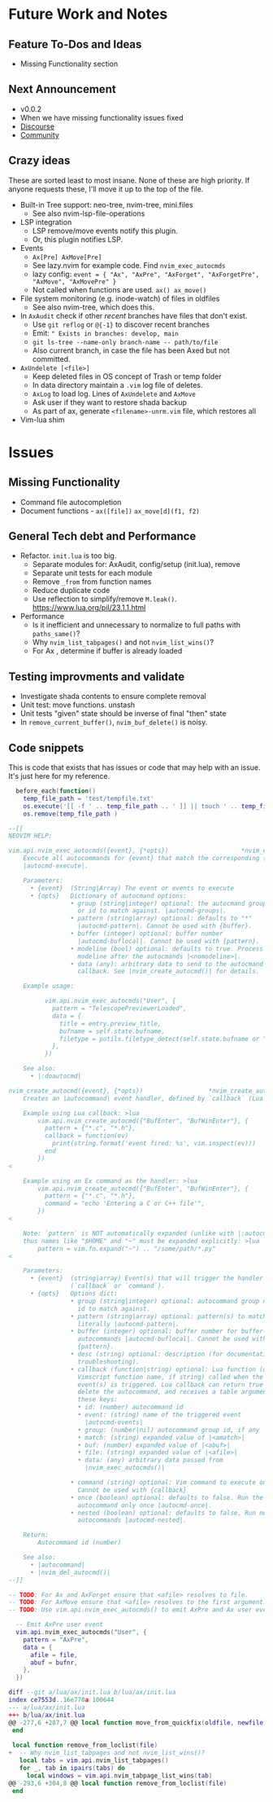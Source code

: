# Future Work and Notes

## Feature To-Dos and Ideas

* Missing Functionality section

## Next Announcement

* v0.0.2
* When we have missing functionality issues fixed
* [Discourse](https://neovim.discourse.group/)
* [Community](https://neovim.io/community/)

## Crazy ideas

These are sorted least to most insane.
None of these are high priority.
If anyone requests these, I'll move it up to the top of the file.

* Built-in Tree support: neo-tree, nvim-tree, mini.files
  - See also nvim-lsp-file-operations
* LSP integration
  - LSP remove/move events notify this plugin.
  - Or, this plugin notifies LSP.
* Events
  - `Ax[Pre] AxMove[Pre]`
  - See lazy.nvim for example code.  Find `nvim_exec_autocmds`
  - lazy config: `event = { "Ax", "AxPre", "AxForget", "AxForgetPre", "AxMove", "AxMovePre" }`
  - Not called when functions are used.  `ax() ax_move()`
* File system monitoring (e.g. inode-watch) of files in oldfiles
  - See also nvim-tree, which does this.
* In `AxAudit` check if other *recent* branches have files that don't exist.
  - Use `git reflog` or `@{-1}` to discover recent branches
  - Emit: `" Exists in branches: develop, main`
  - `git ls-tree --name-only branch-name -- path/to/file`
  - Also current branch, in case the file has been Axed but not committed.
* `AxUndelete [<file>]`
  - Keep deleted files in OS concept of Trash or temp folder
  - In data directory maintain a `.vim` log file of deletes.
  - `AxLog` to load log.  Lines of `AxUndelete` and `AxMove`
  - Ask user if they want to restore shada backup
  - As part of ax, generate `<filename>-unrm.vim` file, which restores all
* Vim-lua shim

# Issues

## Missing Functionality

* Command file autocompletion
* Document functions - `ax([file])` `ax_move[d](f1, f2)`

## General Tech debt and Performance

* Refactor.  `init.lua` is too big.
  - Separate modules for: AxAudit, config/setup (init.lua), remove
  - Separate unit tests for each module
  - Remove `_from` from function names
  - Reduce duplicate code
  - Use reflection to simplify/remove `M.leak()`.  <https://www.lua.org/pil/23.1.1.html>
* Performance
  - Is it inefficient and unnecessary to normalize to full paths with `paths_same()`?
  - Why `nvim_list_tabpages()` and not `nvim_list_wins()`?
  - For Ax <file>, determine if buffer is already loaded

## Testing improvments and validate

* Investigate shada contents to ensure complete removal
* Unit test: move functions.  unstash
* Unit tests "given" state should be inverse of final "then" state
* In `remove_current_buffer()`, `nvim_buf_delete()` is noisy.

## Code snippets

This is code that exists that has issues
or code that may help with an issue.
It's just here for my reference.

```lua
  before_each(function()
    temp_file_path = 'test/tempfile.txt'
    os.execute('[[ -f ' .. temp_file_path .. ' ]] || touch ' .. temp_file_path)
    os.remove(temp_file_path )
```

```lua
--[[
NEOVIM HELP:

vim.api.nvim_exec_autocmds({event}, {*opts})                    *nvim_exec_autocmds()*
    Execute all autocommands for {event} that match the corresponding {opts}
    |autocmd-execute|.

    Parameters:  
      • {event}  (String|Array) The event or events to execute
      • {opts}   Dictionary of autocmand options:
                 • group (string|integer) optional: the autocmand group name
                   or id to match against. |autocmd-groups|.
                 • pattern (string|array) optional: defaults to "*"
                   |autocmd-pattern|. Cannot be used with {buffer}.
                 • buffer (integer) optional: buffer number
                   |autocmd-buflocal|. Cannot be used with {pattern}.
                 • modeline (bool) optional: defaults to true. Process the
                   modeline after the autocmands |<nomodeline>|.
                 • data (any): arbitrary data to send to the autocmand
                   callback. See |nvim_create_autocmd()| for details.

    Example usage:

          vim.api.nvim_exec_autocmds("User", {
            pattern = "TelescopePreviewerLoaded",
            data = {
              title = entry.preview_title,
              bufname = self.state.bufname,
              filetype = putils.filetype_detect(self.state.bufname or ""),
            },
          })

    See also:  
      • |:doautocmd|

nvim_create_autocmd({event}, {*opts})                  *nvim_create_autocmd()*
    Creates an |autocommand| event handler, defined by `callback` (Lua function or Vimscript function name string) or `command` (Ex command string).

    Example using Lua callback: >lua
        vim.api.nvim_create_autocmd({"BufEnter", "BufWinEnter"}, {
          pattern = {"*.c", "*.h"},
          callback = function(ev)
            print(string.format('event fired: %s', vim.inspect(ev)))
          end
        })
<

    Example using an Ex command as the handler: >lua
        vim.api.nvim_create_autocmd({"BufEnter", "BufWinEnter"}, {
          pattern = {"*.c", "*.h"},
          command = "echo 'Entering a C or C++ file'",
        })
<

    Note: `pattern` is NOT automatically expanded (unlike with |:autocmd|),
    thus names like "$HOME" and "~" must be expanded explicitly: >lua
        pattern = vim.fn.expand("~") .. "/some/path/*.py"
<

    Parameters:  
      • {event}  (string|array) Event(s) that will trigger the handler
                 (`callback` or `command`).
      • {opts}   Options dict:
                 • group (string|integer) optional: autocommand group name or
                   id to match against.
                 • pattern (string|array) optional: pattern(s) to match
                   literally |autocmd-pattern|.
                 • buffer (integer) optional: buffer number for buffer-local
                   autocommands |autocmd-buflocal|. Cannot be used with
                   {pattern}.
                 • desc (string) optional: description (for documentation and
                   troubleshooting).
                 • callback (function|string) optional: Lua function (or
                   Vimscript function name, if string) called when the
                   event(s) is triggered. Lua callback can return true to
                   delete the autocommand, and receives a table argument with
                   these keys:
                   • id: (number) autocommand id
                   • event: (string) name of the triggered event
                     |autocmd-events|
                   • group: (number|nil) autocommand group id, if any
                   • match: (string) expanded value of |<amatch>|
                   • buf: (number) expanded value of |<abuf>|
                   • file: (string) expanded value of |<afile>|
                   • data: (any) arbitrary data passed from
                     |nvim_exec_autocmds()|

                 • command (string) optional: Vim command to execute on event.
                   Cannot be used with {callback}
                 • once (boolean) optional: defaults to false. Run the
                   autocommand only once |autocmd-once|.
                 • nested (boolean) optional: defaults to false. Run nested
                   autocommands |autocmd-nested|.

    Return:  
        Autocommand id (number)

    See also:  
      • |autocommand|
      • |nvim_del_autocmd()|
--]]

-- TODO: For Ax and AxForget ensure that <afile> resolves to file.
-- TODO: For AxMove ensure that <afile> resolves to the first argument.
-- TODO: Use vim.api.nvim_exec_autocmds() to emit AxPre and Ax user events for the Ax command below. Ensure that <afile> resolves to fargs[1].

  -- Emit AxPre user event
  vim.api.nvim_exec_autocmds("User", {
    pattern = "AxPre",
    data = {
      afile = file,
      abuf = bufnr,
    },
  })
```

```lua
diff --git a/lua/ax/init.lua b/lua/ax/init.lua
index ce7553d..16e770a 100644
--- a/lua/ax/init.lua
+++ b/lua/ax/init.lua
@@ -277,6 +287,7 @@ local function move_from_quickfix(oldfile, newfile)
 end
 
 local function remove_from_loclist(file)
+  -- Why nvim_list_tabpages and not nvim_list_wins()?
   local tabs = vim.api.nvim_list_tabpages()
   for _, tab in ipairs(tabs) do
     local windows = vim.api.nvim_tabpage_list_wins(tab)
@@ -293,6 +304,8 @@ local function remove_from_loclist(file)
 end
```
